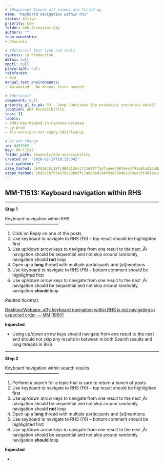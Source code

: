 ```yaml
---
# (Required) Ensure all values are filled up
name: "Keyboard navigation within RHS"
status: Active
priority: Low
folder: ADA Accessibility
authors: ""
team_ownership: 
- Channels

# (Optional) Test type and tools
cypress: in Production
detox: null
mmctl: null
playwright: null
rainforest: 
- N/A
manual_test_environments: 
- Automated - No manual tests needed

# (Optional)
component: null
priority_p1_to_p4: P3 - Deep Functions (Do extensive scenarios work?)
location: ADA Accessibility
tags: []
labels: 
- TM4J-Key-Mapped-In-Cypress-Release
- cy-prod
- fix-versions-not-empty-2022cleanup

# Do not change
id: 4403902
key: MM-T1513
folder_path: channels/ada-accessibility
created_on: "2020-02-17T18:15:04Z"
last_updated: ""
case_hashed: c64da83cc19fc984d1267373369fff5dfaeee4a879aebf91a91a2230dab2f60b55e74dd709dc5c327c507a5a3c2d4cdf
steps_hashed: 1b8521b7554378c23b66f17a0d96d194d030038482070ea35f483ee1e27c0912ca02053bc5b9b40179d3dc48e317ba0f
---
```


## MM-T1513: Keyboard navigation within RHS

---

**Step 1**

Keyboard navigation within RHS\
–––––––––––––––––––––––––

1. Click on Reply on one of the posts. 
2. Use keyboard to navigate to RHS (F6) – top result should be highlighted first
3. Use up/down arrow keys to navigate from one result to the next ‚Äì navigation should be sequential and not skip around randomly, navigation should **not** loop
4. Open up a **long** thread with multiple participants and \[at]mentions
5. Use keyboard to navigate to RHS (F6) – bottom comment should be highlighted first
6. Use up/down arrow keys to navigate from one result to the next ‚Äì navigation should be sequential and not skip around randomly, navigation **should** loop

_Related ticket(s):_

[Desktop/Webapp: a11y keyboard navigation within RHS is not navigating in expected order — MM-19901](https://mattermost.atlassian.net/browse/MM-19901)

**Expected**

- Using up/down arrow keys should navigate from one result to the next and should not skip any results in between in both Search results and long threads in RHS

---

**Step 2**

Keyboard navigation within search results\
–––––––––––––––––––––––––

1. Perform a search for a topic that is sure to return a bunch of posts
2. Use keyboard to navigate to RHS (F6) – top result should be highlighted first
3. Use up/down arrow keys to navigate from one result to the next ‚Äì navigation should be sequential and not skip around randomly, navigation should **not** loop
4. Open up a **long** thread with multiple participants and \[at]mentions
5. Use keyboard to navigate to RHS (F6) – bottom comment should be highlighted first
6. Use up/down arrow keys to navigate from one result to the next ‚Äì navigation should be sequential and not skip around randomly, navigation **should** loop

**Expected**

- ```Using
  ```
